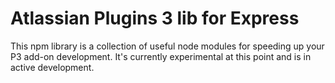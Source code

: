 # Atlassian Plugins 3 lib for Express

This npm library is a collection of useful node modules for speeding up your P3 add-on development. It's currently experimental at this point and is in active development.